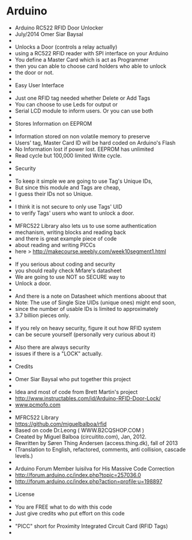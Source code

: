 Arduino
=======

 * Arduino RC522 RFID Door Unlocker
 * July/2014 Omer Siar Baysal
 * 
 * Unlocks a Door (controls a relay actually)
 * using a RC522 RFID reader with SPI interface on your Arduino
 * You define a Master Card which is act as Programmer
 * then you can able to choose card holders who able to unlock
 * the door or not.
 * 
 * Easy User Interface
 *
 * Just one RFID tag needed whether Delete or Add Tags
 * You can choose to use Leds for output or
 * Serial LCD module to inform users. Or you can use both
 *
 * Stores Information on EEPROM
 *
 * Information stored on non volatile memory to preserve
 * Users' tag, Master Card ID will be hard coded on Arduino's Flash
 * No Information lost if power lost. EEPROM has unlimited
 * Read cycle but 100,000 limited Write cycle. 
 * 
 * Security
 * 
 * To keep it simple we are going to use Tag's Unique IDs, 
 * But since this module and Tags are cheap, 
 * I guess their IDs not so Unique.
 *
 * I think it is not secure to only use Tags' UID
 * to verify Tags' users who want to unlock a door.
 *
 * MFRC522 Library also lets us to use some authentication
 * mechanism, writing blocks and reading back
 * and there is great example piece of code
 * about reading and writing PICCs
 * here > http://makecourse.weebly.com/week10segment1.html
 *
 * If you serious about coding and security
 * you should really check Mıfare's datasheet
 * We are going to use NOT so SECURE way to
 * Unlock a door.
 *
 * And there is a note on Datasheet which mentions aboout that
 * Note: The use of Single Size UIDs (unique ones) might end soon, 
 * since the number of usable IDs is limited to approximately 
 * 3.7 billion pieces only. 
 *
 * If you rely on heavy security, figure it out how RFID system
 * can be secure yourself (personally very curious about it)
 *
 * Also there are always security
 * issues if there is a "LOCK" actually.
 * 
 * Credits
 *
 * Omer Siar Baysal who put together this project
 *
 * Idea and most of code from Brett Martin's project
 * http://www.instructables.com/id/Arduino-RFID-Door-Lock/
 * www.pcmofo.com
 *
 * MFRC522 Library
 * https://github.com/miguelbalboa/rfid
 * Based on code Dr.Leong   ( WWW.B2CQSHOP.COM )
 * Created by Miguel Balboa (circuitito.com), Jan, 2012.
 * Rewritten by Søren Thing Andersen (access.thing.dk), fall of 2013 
 * (Translation to English, refactored, comments, anti collision, cascade levels.)
 *
 * Arduino Forum Member luisilva for His Massive Code Correction
 * http://forum.arduino.cc/index.php?topic=257036.0
 * http://forum.arduino.cc/index.php?action=profile;u=198897
 *
 * License
 *
 * You are FREE what to do with this code 
 * Just give credits who put effort on this code
 *
 * "PICC" short for Proximity Integrated Circuit Card (RFID Tags)
 *
